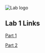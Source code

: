 ![Lab logo](https://github.com/rhilconsultants/app-helm-argocd/raw/main/Class%20artifacts/Argo-CD-Version-Tags-1000X1000.png)

## Lab 1 Links
[Part 1](https://github.com/rhilconsultants/HELM-ArgoCD-Lab1/blob/main/Lab1/Lab1_Part_1.md)

[Part 2](https://github.com/rhilconsultants/HELM-ArgoCD-Lab1/blob/main/Lab1/Lab1_Part_2.md)